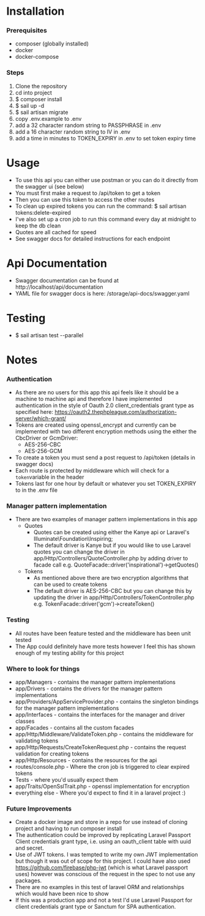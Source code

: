 # Installation
### Prerequisites
- composer (globally installed)
- docker
- docker-compose

### Steps
1. Clone the repository
2. cd into project
3. $ composer install
4. $ sail up -d
5. $ sail artisan migrate
6. copy .env.example to .env
7. add a 32 character random string to PASSPHRASE in .env
8. add a 16 character random string to IV in .env
9. add a time in minutes to TOKEN_EXPIRY in .env to set token expiry time

# Usage
- To use this api you can either use postman or you can do it directly from the swagger ui (see below)
- You must first make a request to /api/token to get a token
- Then you can use this token to access the other routes
- To clean up expired tokens you can run the command: $ sail artisan tokens:delete-expired
- I've also set up a cron job to run this command every day at midnight to keep the db clean
- Quotes are all cached for speed
- See swagger docs for detailed instructions for each endpoint

# Api Documentation
- Swagger documentation can be found at http://localhost/api/documentation
- YAML file for swagger docs is here: /storage/api-docs/swagger.yaml

# Testing
- $ sail artisan test --parallel

# Notes

### Authentication
- As there are no users for this app this api feels like it should be a machine to machine api and
  therefore I have implemented authentication in the style of Oauth 2.0 client_credentials grant type as specified here: https://oauth2.thephpleague.com/authorization-server/which-grant/
- Tokens are created using openssl_encrypt and currently can be implemented with two different encryption methods using the either the CbcDriver or GcmDriver:
  - AES-256-CBC
  - AES-256-GCM
- To create a token you must send a post request to /api/token (details in swagger docs)
- Each route is protected by middleware which will check for a `token`variable in the header
- Tokens last for one hour by default or whatever you set TOKEN_EXPIRY to in the .env file

### Manager pattern implementation
- There are two examples of manager pattern implementations in this app
  - Quotes
    - Quotes can be created using either the Kanye api or Laravel's Illuminate\Foundation\Inspiring;
    - The default driver is Kanye but if you would like to use Laravel quotes you can change the driver in app/Http/Controllers/QuoteController.php
      by adding driver to facade call e.g. QuoteFacade::driver('inspirational')->getQuotes()
  - Tokens
    - As mentioned above there are two encryption algorithms that can be used to create tokens
    - The default driver is AES-256-CBC but you can change this by updating the driver in app/Http/Controllers/TokenController.php
       e.g. TokenFacade::driver('gcm')->createToken()

### Testing
- All routes have been feature tested and the middleware has been unit tested
- The App could definitely have more tests however I feel this has shown enough of my testing ability for this project

### Where to look for things
- app/Managers -  contains the manager pattern implementations
- app/Drivers - contains the drivers for the manager pattern implementations
- app/Providers/AppServiceProvider.php - contains the singleton bindings for the manager pattern implementations
- app/Interfaces - contains the interfaces for the manager and driver classes
- app/Facades - contains all the custom facades
- app/Http/Middleware/ValidateToken.php - contains the middleware for validating tokens
- app/Http/Requests/CreateTokenRequest.php - contains the request validation for creating tokens
- app/Http/Resources - contains the resources for the api
- routes/console.php - Where the cron job is triggered to clear expired tokens
- Tests - where you'd usually expect them
- app/Traits/OpenSslTrait.php - openssl implementation for encryption
- everything else - Where you'd expect to find it in a laravel project :)

### Future Improvements
- Create a docker image and store in a repo for use instead of cloning project and having to run composer install
- The authentication could be improved by replicating Laravel Passport Client credentials grant type, i.e. using 
  an oauth_client table with uuid and secret. 
- Use of JWT tokens. I was tempted to write my own JWT implementation but though it was out of scope for this project. 
  I could have also used https://github.com/firebase/php-jwt (which is what Laravel passport uses) however was conscious
  of the request in the spec to not use any packages.
- There are no examples in this test of laravel ORM and relationships which would have been nice to show
- If this was a production app and not a test I'd use Laravel Passport for client credentials grant type or Sanctum for 
  SPA authentication. 
  